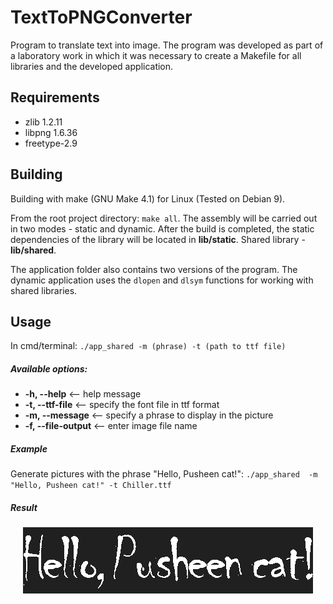 # TextToPNGСonverter
Program to translate text into image. The program was developed as part of a laboratory work in which it was necessary to create a Makefile for all libraries and the developed application.
## Requirements
* zlib 1.2.11
* libpng 1.6.36
* freetype-2.9
## Building
Building with make (GNU Make 4.1) for Linux (Tested on Debian 9).

From the root project directory: `make all`. The assembly will be carried out in two modes - static and dynamic. After the build is completed, the static dependencies of the library will be located in **lib/static**. Shared library - **lib/shared**.

The application folder also contains two versions of the program. The dynamic application uses the `dlopen` and `dlsym` functions for working with shared libraries.
## Usage
In cmd/terminal:
 `./app_shared -m (phrase) -t (path to ttf file)`
##### Available options:
- **-h, --help**        <-- help message
- **-t, --ttf-file**    <-- specify the font file in ttf format
- **-m, --message**     <-- specify a phrase to display in the picture
- **-f, --file-output** <-- enter image file name
##### Example
Generate pictures with the phrase "Hello, Pusheen cat!": `./app_shared  -m "Hello, Pusheen cat!" -t Chiller.ttf`
##### Result
<p align="center">
   <img src="https://github.com/skyskyshinysky/text_to_png_converter/raw/develop/example_result/app.png">
</p>
